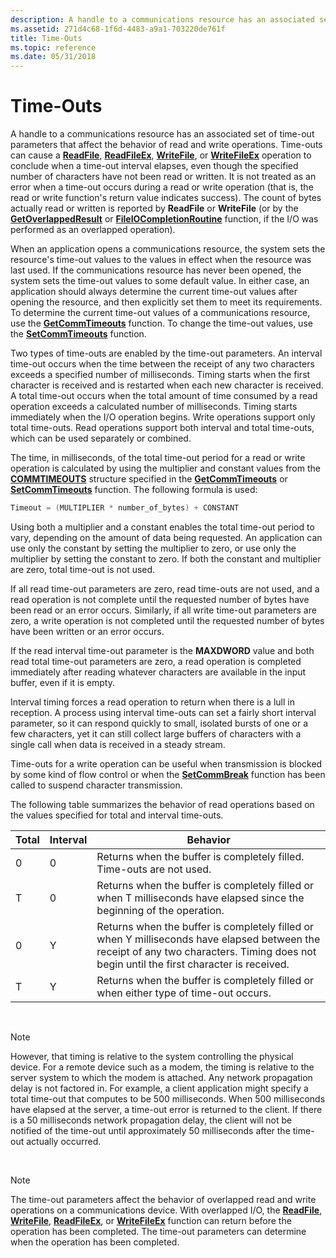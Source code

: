 ```yaml
---
description: A handle to a communications resource has an associated set of time-out parameters that affect the behavior of read and write operations.
ms.assetid: 271d4c68-1f6d-4483-a9a1-703220de761f
title: Time-Outs
ms.topic: reference
ms.date: 05/31/2018
---
```


# Time-Outs

A handle to a communications resource has an associated set of time-out parameters that affect the behavior of read and write operations. Time-outs can cause a [**ReadFile**](/windows/desktop/api/fileapi/nf-fileapi-readfile), [**ReadFileEx**](/windows/desktop/api/fileapi/nf-fileapi-readfileex), [**WriteFile**](/windows/desktop/api/fileapi/nf-fileapi-writefile), or [**WriteFileEx**](/windows/desktop/api/fileapi/nf-fileapi-writefileex) operation to conclude when a time-out interval elapses, even though the specified number of characters have not been read or written. It is not treated as an error when a time-out occurs during a read or write operation (that is, the read or write function's return value indicates success). The count of bytes actually read or written is reported by **ReadFile** or **WriteFile** (or by the [**GetOverlappedResult**](/windows/desktop/api/ioapiset/nf-ioapiset-getoverlappedresult) or [**FileIOCompletionRoutine**](/windows/desktop/api/minwinbase/nc-minwinbase-lpoverlapped_completion_routine) function, if the I/O was performed as an overlapped operation).

When an application opens a communications resource, the system sets the resource's time-out values to the values in effect when the resource was last used. If the communications resource has never been opened, the system sets the time-out values to some default value. In either case, an application should always determine the current time-out values after opening the resource, and then explicitly set them to meet its requirements. To determine the current time-out values of a communications resource, use the [**GetCommTimeouts**](/windows/desktop/api/Winbase/nf-winbase-getcommtimeouts) function. To change the time-out values, use the [**SetCommTimeouts**](/windows/desktop/api/Winbase/nf-winbase-setcommtimeouts) function.

Two types of time-outs are enabled by the time-out parameters. An interval time-out occurs when the time between the receipt of any two characters exceeds a specified number of milliseconds. Timing starts when the first character is received and is restarted when each new character is received. A total time-out occurs when the total amount of time consumed by a read operation exceeds a calculated number of milliseconds. Timing starts immediately when the I/O operation begins. Write operations support only total time-outs. Read operations support both interval and total time-outs, which can be used separately or combined.

The time, in milliseconds, of the total time-out period for a read or write operation is calculated by using the multiplier and constant values from the [**COMMTIMEOUTS**](/windows/desktop/api/Winbase/ns-winbase-commtimeouts) structure specified in the [**GetCommTimeouts**](/windows/desktop/api/Winbase/nf-winbase-getcommtimeouts) or [**SetCommTimeouts**](/windows/desktop/api/Winbase/nf-winbase-setcommtimeouts) function. The following formula is used:


```C++
Timeout = (MULTIPLIER * number_of_bytes) + CONSTANT
```



Using both a multiplier and a constant enables the total time-out period to vary, depending on the amount of data being requested. An application can use only the constant by setting the multiplier to zero, or use only the multiplier by setting the constant to zero. If both the constant and multiplier are zero, total time-out is not used.

If all read time-out parameters are zero, read time-outs are not used, and a read operation is not complete until the requested number of bytes have been read or an error occurs. Similarly, if all write time-out parameters are zero, a write operation is not completed until the requested number of bytes have been written or an error occurs.

If the read interval time-out parameter is the **MAXDWORD** value and both read total time-out parameters are zero, a read operation is completed immediately after reading whatever characters are available in the input buffer, even if it is empty.

Interval timing forces a read operation to return when there is a lull in reception. A process using interval time-outs can set a fairly short interval parameter, so it can respond quickly to small, isolated bursts of one or a few characters, yet it can still collect large buffers of characters with a single call when data is received in a steady stream.

Time-outs for a write operation can be useful when transmission is blocked by some kind of flow control or when the [**SetCommBreak**](/windows/desktop/api/Winbase/nf-winbase-setcommbreak) function has been called to suspend character transmission.

The following table summarizes the behavior of read operations based on the values specified for total and interval time-outs.



| Total | Interval | Behavior                                                                                                                                                                                 |
|-------|----------|------------------------------------------------------------------------------------------------------------------------------------------------------------------------------------------|
| 0     | 0        | Returns when the buffer is completely filled. Time-outs are not used.                                                                                                                    |
| T     | 0        | Returns when the buffer is completely filled or when T milliseconds have elapsed since the beginning of the operation.                                                                   |
| 0     | Y        | Returns when the buffer is completely filled or when Y milliseconds have elapsed between the receipt of any two characters. Timing does not begin until the first character is received. |
| T     | Y        | Returns when the buffer is completely filled or when either type of time-out occurs.                                                                                                     |



 

> [!Note]  
> However, that timing is relative to the system controlling the physical device. For a remote device such as a modem, the timing is relative to the server system to which the modem is attached. Any network propagation delay is not factored in. For example, a client application might specify a total time-out that computes to be 500 milliseconds. When 500 milliseconds have elapsed at the server, a time-out error is returned to the client. If there is a 50 milliseconds network propagation delay, the client will not be notified of the time-out until approximately 50 milliseconds after the time-out actually occurred.

 

> [!Note]  
> The time-out parameters affect the behavior of overlapped read and write operations on a communications device. With overlapped I/O, the [**ReadFile**](/windows/desktop/api/fileapi/nf-fileapi-readfile), [**WriteFile**](/windows/desktop/api/fileapi/nf-fileapi-writefile), [**ReadFileEx**](/windows/desktop/api/fileapi/nf-fileapi-readfileex), or [**WriteFileEx**](/windows/desktop/api/fileapi/nf-fileapi-writefileex) function can return before the operation has been completed. The time-out parameters can determine when the operation has been completed.

 

 

 
